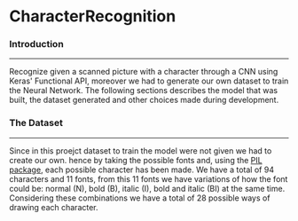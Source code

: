 # CharacterRecognition

### Introduction
------
Recognize given a scanned picture with a character through a CNN using Keras' Functional API, moreover we had
to generate our own dataset to train the Neural Network. The following sections describes the model that was
built, the dataset generated and other choices made during development.


### The Dataset
------
Since in this proejct dataset to train the model were not given we had to create our own. hence by taking the
possible fonts and, using the [PIL package](https://pillow.readthedocs.io/en/stable/index.html), each possible character has been made. We have a total of 94 characters and 11 fonts, from this 11 fonts we have variations of how the font could be: normal (N),
bold (B), italic (I), bold and italic (BI) at the same time. Considering these combinations we have a total of 28
possible ways of drawing each character.
